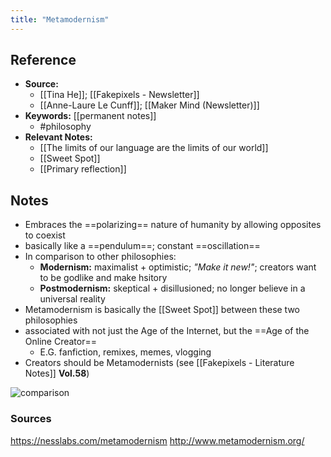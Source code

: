 ```yaml
---
title: "Metamodernism"
---
```

## Reference
- **Source:** 
	- [[Tina He]]; [[Fakepixels - Newsletter]]
	- [[Anne-Laure Le Cunff]]; [[Maker Mind (Newsletter)]]
- **Keywords:** [[permanent notes]]
	- #philosophy
- **Relevant Notes:**
	- [[The limits of our language are the limits of our world]]
	- [[Sweet Spot]]
	- [[Primary reflection]]
## Notes
- Embraces the ==polarizing== nature of humanity by allowing opposites to coexist
- basically like a ==pendulum==; constant ==oscillation==
- In comparison to other philosophies:
	- **Modernism:** maximalist + optimistic;  *"Make it new!"*; creators want to  be godlike and make hsitory
	- **Postmodernism:** skeptical + disillusioned; no longer believe in a universal reality
- Metamodernism is basically the [[Sweet Spot]] between these two philosophies
- associated with not just the Age of the Internet, but the ==Age of the Online Creator==
	- E.G. fanfiction, remixes, memes, vlogging
- Creators should be Metamodernists (see [[Fakepixels - Literature Notes]] **Vol.58**)

![comparison](https://nesslabs.com/wp-content/uploads/2019/12/metamodernism-illustration.jpg)


### Sources
https://nesslabs.com/metamodernism
http://www.metamodernism.org/